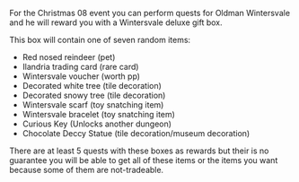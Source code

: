 ---
---
For the Christmas 08 event you can perform quests for Oldman Wintersvale and he will reward you with a Wintersvale deluxe gift box.

This box will contain one of seven random items:

*   Red nosed reindeer (pet)
*   Ilandria trading card (rare card)
*   Wintersvale voucher (worth pp)
*   Decorated white tree (tile decoration)
*   Decorated snowy tree (tile decoration)
*   Wintersvale scarf (toy snatching item)
*   Wintersvale bracelet (toy snatching item)
*   Curious Key (Unlocks another dungeon)
*   Chocolate Deccy Statue (tile decoration/museum decoration)

There are at least 5 quests with these boxes as rewards but their is no guarantee you will be able to get all of these items or the items you want because some of them are not-tradeable.